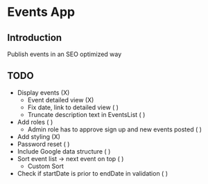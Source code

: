 # Events App
## Introduction
Publish events in an SEO optimized way
## TODO
- Display events (X)
  - Event detailed view (X)
  - Fix date, link to detailed view ( )
  - Truncate description text in EventsList ( )
- Add roles ( )
  - Admin role has to approve sign up and new events posted ( )
- Add styling (X)
- Password reset ( )
- Include Google data structure ( )
- Sort event list -> next event on top ( )
  - Custom Sort
- Check if startDate is prior to endDate in validation ( )